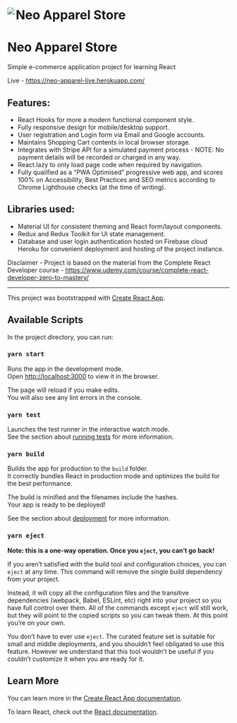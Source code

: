 
# Neo Apparel Store <img align="left" src="./public/favicon.ico"></img><br clear="left"/>

# Neo Apparel Store
Simple e-commerce application project for learning React

Live - https://neo-apparel-live.herokuapp.com/

## Features:
- React Hooks for more a modern functional component style.
- Fully responsive design for mobile/desktop support.
- User registration and Login form via Email and Google accounts.
- Maintains Shopping Cart contents in local browser storage.
- Integrates with Stripe API for a simulated payment process - NOTE: No payment details will be recorded or charged in any way.
- React.lazy to only load page code when required by navigation.
- Fully qualified as a “PWA Optimised” progressive web app, and scores 100% on Accessibility, Best Practices and SEO metrics according to Chrome Lighthouse checks (at the time of writing).

## Libraries used:
- Material UI for consistent theming and React form/layout components.
- Redux and Redux Toolkit for UI state management.
- Database and user login authentication hosted on Firebase cloud
Heroku for convenient deployment and hosting of the project instance.
    
Disclaimer - Project is based on the material from the Complete React Developer course - https://www.udemy.com/course/complete-react-developer-zero-to-mastery/ 


---

This project was bootstrapped with [Create React App](https://github.com/facebook/create-react-app).

## Available Scripts

In the project directory, you can run:

### `yarn start`

Runs the app in the development mode.<br />
Open [http://localhost:3000](http://localhost:3000) to view it in the browser.

The page will reload if you make edits.<br />
You will also see any lint errors in the console.

### `yarn test`

Launches the test runner in the interactive watch mode.<br />
See the section about [running tests](https://facebook.github.io/create-react-app/docs/running-tests) for more information.

### `yarn build`

Builds the app for production to the `build` folder.<br />
It correctly bundles React in production mode and optimizes the build for the best performance.

The build is minified and the filenames include the hashes.<br />
Your app is ready to be deployed!

See the section about [deployment](https://facebook.github.io/create-react-app/docs/deployment) for more information.

### `yarn eject`

**Note: this is a one-way operation. Once you `eject`, you can’t go back!**

If you aren’t satisfied with the build tool and configuration choices, you can `eject` at any time. This command will remove the single build dependency from your project.

Instead, it will copy all the configuration files and the transitive dependencies (webpack, Babel, ESLint, etc) right into your project so you have full control over them. All of the commands except `eject` will still work, but they will point to the copied scripts so you can tweak them. At this point you’re on your own.

You don’t have to ever use `eject`. The curated feature set is suitable for small and middle deployments, and you shouldn’t feel obligated to use this feature. However we understand that this tool wouldn’t be useful if you couldn’t customize it when you are ready for it.

## Learn More

You can learn more in the [Create React App documentation](https://facebook.github.io/create-react-app/docs/getting-started).

To learn React, check out the [React documentation](https://reactjs.org/).
